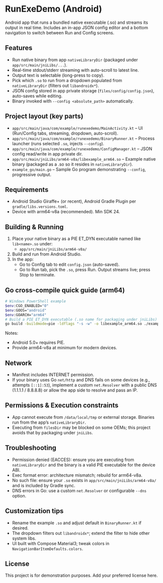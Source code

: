 # RunExeDemo (Android)

Android app that runs a bundled native executable (.so) and streams its output in real time. Includes an in-app JSON config editor and a bottom navigation to switch between Run and Config screens.

## Features
- Run native binary from app `nativeLibraryDir` (packaged under `app/src/main/jniLibs/...`).
- Real-time stdout/stderr streaming with auto-scroll to latest line.
- Output text is selectable (long-press to copy).
- Pick which `.so` to run from a dropdown populated from `nativeLibraryDir` (filters out `libandroidx*`).
- JSON config stored in app private storage (`files/config/config.json`), auto-saves while editing.
- Binary invoked with `--config <absolute_path>` automatically.

## Project layout (key parts)
- `app/src/main/java/com/example/runexedemo/MainActivity.kt` – UI (Run/Config tabs, streaming, dropdown, auto-scroll).
- `app/src/main/java/com/example/runexedemo/BinaryRunner.kt` – Process launcher (runs selected `.so`, injects `--config`).
- `app/src/main/java/com/example/runexedemo/ConfigManager.kt` – JSON config read/write in app private dir.
- `app/src/main/jniLibs/arm64-v8a/libexample_arm64.so` – Example native binary (packaged as a .so so it resides in `nativeLibraryDir`).
- `example_go/main.go` – Sample Go program demonstrating `--config`, progressive output.

## Requirements
- Android Studio Giraffe+ (or recent), Android Gradle Plugin per `gradle/libs.versions.toml`.
- Device with arm64-v8a (recommended). Min SDK 24.

## Building & Running
1. Place your native binary as a PIE ET_DYN executable named like `lib<name>.so` under:
   - `app/src/main/jniLibs/arm64-v8a/`
2. Build and run from Android Studio.
3. In the app:
   - Go to Config tab to edit `config.json` (auto-saved).
   - Go to Run tab, pick the `.so`, press Run. Output streams live; press Stop to terminate.

## Go cross-compile quick guide (arm64)
```bash
# Windows PowerShell example
$env:CGO_ENABLED="0"
$env:GOOS="android"
$env:GOARCH="arm64"
# Build a PIE ET_DYN executable (.so name for packaging under jniLibs)
go build -buildmode=pie -ldflags "-s -w" -o libexample_arm64.so ./example_go
```
Notes:
- Android 5.0+ requires PIE.
- Provide arm64-v8a at minimum for modern devices.

## Network
- Manifest includes INTERNET permission.
- If your binary uses Go `net/http` and DNS fails on some devices (e.g., attempts `[::1]:53`), implement a custom `net.Resolver` with a public DNS (1.1.1.1 / 8.8.8.8) or allow the app side to resolve and pass an IP.

## Permissions & Execution constraints
- App cannot execute from `/data/local/tmp` or external storage. Binaries run from the app’s `nativeLibraryDir`.
- Executing from `filesDir` may be blocked on some OEMs; this project avoids that by packaging under `jniLibs`.

## Troubleshooting
- Permission denied (EACCES): ensure you are executing from `nativeLibraryDir` and the binary is a valid PIE executable for the device ABI.
- Exec format error: architecture mismatch; rebuild for arm64-v8a.
- No such file: ensure your `.so` exists in `app/src/main/jniLibs/arm64-v8a/` and is included by Gradle sync.
- DNS errors in Go: use a custom `net.Resolver` or configurable `--dns` option.

## Customization tips
- Rename the example `.so` and adjust default in `BinaryRunner.kt` if desired.
- The dropdown filters out `libandroidx*`; extend the filter to hide other system libs.
- UI built with Compose Material3; tweak colors in `NavigationBarItemDefaults.colors`.

## License
This project is for demonstration purposes. Add your preferred license here.